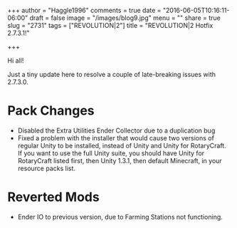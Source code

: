 +++
author = "Haggle1996"
comments = true
date = "2016-06-05T10:16:11-06:00"
draft = false
image = "/images/blog9.jpg"
menu = ""
share = true
slug = "2731"
tags = ["REVOLUTION|2"]
title = "REVOLUTION|2 Hotfix 2.7.3.1!"

+++

Hi all!

Just a tiny update here to resolve a couple of late-breaking issues with 2.7.3.0.

# Pack Changes
- Disabled the Extra Utilities Ender Collector due to a duplication bug
- Fixed a problem with the installer that would cause two versions of regular Unity to be installed, instead of Unity and Unity for RotaryCraft. If you want to use the full Unity suite, you should have Unity for RotaryCraft listed first, then Unity 1.3.1, then default Minecraft, in your resource packs list.

# Reverted Mods
- Ender IO to previous version, due to Farming Stations not functioning.
